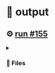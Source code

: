 # 📝  output 

## ⚙️ [run #155](https://github.com/jwenerd/ytm-dl/actions/runs/7592729150)

<details>

<summary>

### 📁 Files

</summary>

|                                                                       |lines|size|bytes |
|-----------------------------------------------------------------------|-----|----|------|
|[`output/library_subscriptions.csv` ](output/library_subscriptions.csv)|65   |4.0K|2626  |
|[`output/library_songs.csv` ](output/library_songs.csv)                |2537 |224K|226481|
|[`output/library_artists.csv` ](output/library_artists.csv)            |1995 |92K |90476 |
|[`output/library_albums.csv` ](output/library_albums.csv)              |933  |64K |65179 |
|[`output/history.csv` ](output/history.csv)                            |771  |80K |79188 |
|[`output/liked_songs.csv` ](output/liked_songs.csv)                    |1411 |124K|123751|

</details>